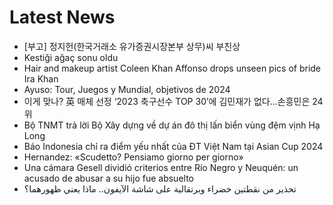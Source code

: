 # Latest News
-  [부고] 정지헌(한국거래소 유가증권시장본부 상무)씨 부친상
-  Kestiği ağaç sonu oldu
-  Hair and makeup artist Coleen Khan Affonso drops unseen pics of bride Ira Khan
-  Ayuso: Tour, Juegos y Mundial, objetivos de 2024
-  이게 맞나? 英 매체 선정 ‘2023 축구선수 TOP 30’에 김민재가 없다…손흥민은 24위
-  Bộ TNMT trả lời Bộ Xây dựng về dự án đô thị lấn biển vùng đệm vịnh Hạ Long
-  Báo Indonesia chỉ ra điểm yếu nhất của ĐT Việt Nam tại Asian Cup 2024
-  Hernandez: «Scudetto? Pensiamo giorno per giorno»
-  Una cámara Gesell dividió criterios entre Río Negro y Neuquén: un acusado de abusar a su hijo fue absuelto
-  تحذير من نقطتين خضراء وبرتقالية على شاشة الآيفون.. ماذا يعني ظهورهما؟

